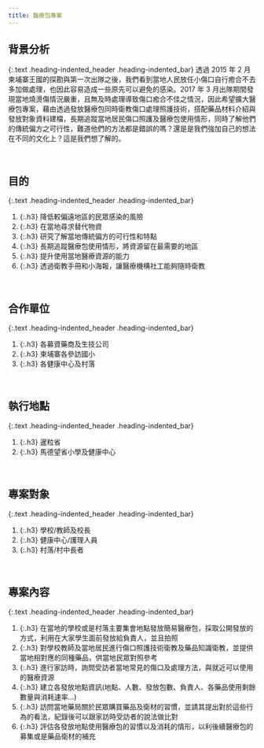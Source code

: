 ```yaml
---
title: 醫療包專案
---
```

## 背景分析
{:.text .heading-indented_header .heading-indented_bar}
透過 2015 年 2 月柬埔寨王國的探勘與第一次出隊之後，我們看到當地人民放任小傷口自行癒合不去多加做處理，也因此容易造成一些原先可以避免的感染。2017 年 3 月出隊期間發現當地燒燙傷情況嚴重，且無及時處理導致傷口癒合不佳之情況，因此希望擴大醫療包專案，藉由透過發放醫療包同時衛教傷口處理照護技術，搭配藥品材料介紹與發放對象資料建檔，長期追蹤當地居民傷口照護及醫療包使用情形，同時了解他們的傳統偏方之可行性，難道他們的方法都是錯誤的嗎？還是是我們強加自己的想法在不同的文化上？這是我們想了解的。

&nbsp;



## 目的
{:.text .heading-indented_header .heading-indented_bar}
1. {:.h3} 降低較偏遠地區的民眾感染的風險
1. {:.h3} 在當地尋求替代物資
1. {:.h3} 研究了解當地傳統偏方的可行性和特點
1. {:.h3} 長期追蹤醫療包使用情形，將資源留在最需要的地區
1. {:.h3} 提升使用當地醫療資源的能力
1. {:.h3} 透過衛教手冊和小海報，讓醫療機構社工能夠隨時衛教

&nbsp;



## 合作單位
{:.text .heading-indented_header .heading-indented_bar}
1. {:.h3} 各募資藥商及生技公司
1. {:.h3} 柬埔寨各參訪國小
1. {:.h3} 各健康中心及村落

&nbsp;



## 執行地點
{:.text .heading-indented_header .heading-indented_bar}
1. {:.h3} 暹粒省
1. {:.h3} 馬德望省小學及健康中心

&nbsp;



## 專案對象
{:.text .heading-indented_header .heading-indented_bar}
1. {:.h3} 學校/教師及校長
1. {:.h3} 健康中心/護理人員
1. {:.h3} 村落/村中長者

&nbsp;



## 專案內容
{:.text .heading-indented_header .heading-indented_bar}
1. {:.h3} 在當地的學校或是村落主要集會地點發放簡易醫療包，採取公開發放的方式，利用在大家學生面前發放給負責人，並且拍照
1. {:.h3} 對學校教師及當地居民進行傷口照護技術衛教及藥品知識衛教，並提供當地相對應的同種藥品，供當地民眾對照參考
1. {:.h3} 進行家訪時，詢問受訪者當地常見的傷口及處理方法，與就近可以使用的醫療資源
1. {:.h3} 建立各發放地點資訊(地點、人數、發放包數、負責人、各藥品使用剩餘數量與消耗速率…)
1. {:.h3} 訪問當地藥局關於民眾購買藥品及衛材的習慣，並請其提出對於這些行為的看法，紀錄後可以跟家訪時受訪者的說法做比對
1. {:.h3} 評估各發放地點使用醫療包的習慣以及消耗的情形，以利後續醫療包的募集或是藥品衛材的補充

&nbsp;